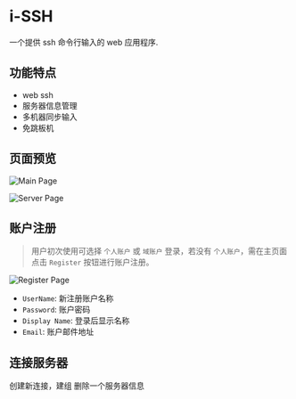 # i-SSH

一个提供 ssh 命令行输入的 web 应用程序.

## 功能特点

* web ssh
* 服务器信息管理
* 多机器同步输入
* 免跳板机

## 页面预览

![Main Page](./blob/master/src/docs/images/main.png)

![Server Page](./blob/master/src/docs/images/server.png)

## 账户注册

> 用户初次使用可选择 `个人账户` 或 `域账户` 登录，若没有 `个人账户`，需在主页面点击 `Register` 按钮进行账户注册。   

![Register Page](./blob/master/src/docs/images/register.png)

- `UserName`: 新注册账户名称      
- `Password`: 账户密码   
- `Display Name`: 登录后显示名称   
- `Email`: 账户邮件地址   

## 连接服务器

创建新连接，建组
删除一个服务器信息


